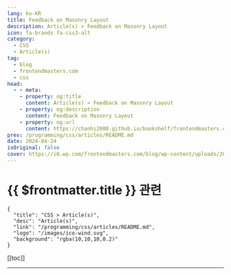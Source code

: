 ```yaml
---
lang: ko-KR
title: Feedback on Masonry Layout
description: Article(s) > Feedback on Masonry Layout
icon: fa-brands fa-css3-alt
category: 
  - CSS
  - Article(s)
tag: 
  - blog
  - frontendmasters.com
  - css
head:
  - - meta:
    - property: og:title
      content: Article(s) > Feedback on Masonry Layout
    - property: og:description
      content: Feedback on Masonry Layout
    - property: og:url
      content: https://chanhi2000.github.io/bookshelf/frontendmasters.com/feedback-on-masonry-layout.html
prev: /programming/css/articles/README.md
date: 2024-04-24
isOriginal: false
cover: https://i0.wp.com/frontendmasters.com/blog/wp-content/uploads/2024/04/masonry-thumb.jpg?w=1000&ssl=1
---
```


# {{ $frontmatter.title }} 관련

```component VPCard
{
  "title": "CSS > Article(s)",
  "desc": "Article(s)",
  "link": "/programming/css/articles/README.md",
  "logo": "/images/ico-wind.svg",
  "background": "rgba(10,10,10,0.2)"
}
```

[[toc]]

---

<SiteInfo
  name="Feedback on Masonry Layout"
  desc="Jen Simmons posted Help us invent CSS Grid Level 3, aka “Masonry” layout over on the WebKit blog the other day and is actively soliciting feedback. Our hope is that web designers and developers chime in (post to social media, write blog posts) with your thoughts about which direction CSS should take. Don’t mind if I do. Do […]"
  url="https://frontendmasters.com/news/feedback-on-masonry-layout/"
  logo="https://frontendmasters.com/favicon.ico"
  preview="https://i0.wp.com/frontendmasters.com/blog/wp-content/uploads/2024/04/masonry-thumb.jpg?w=1000&ssl=1"/>

<!-- TODO: 작성 -->
